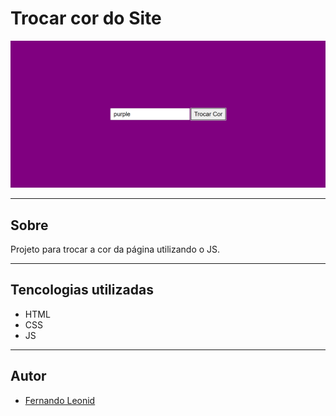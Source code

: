  # Trocar cor do Site

 ![](./preview.png)

 ---
 ## Sobre

 Projeto para trocar a cor da página utilizando o JS.
 

 ---
 ## Tencologias utilizadas
 - HTML
 - CSS
 - JS

 ---
 ## Autor

 - [Fernando Leonid](https://github.com/fernandoleonid/)